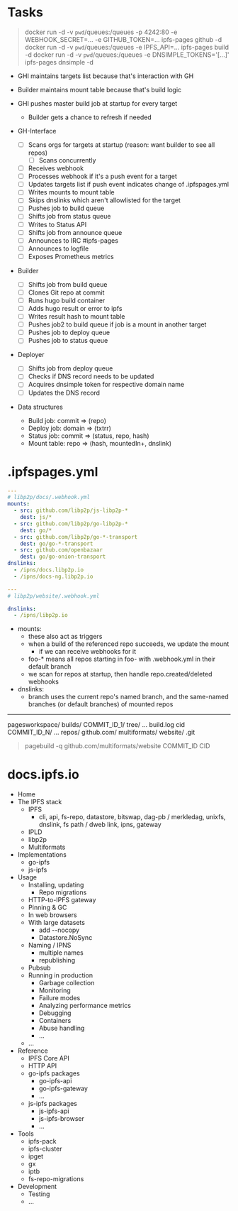 # Tasks

> docker run -d -v `pwd`/queues:/queues -p 4242:80 -e WEBHOOK_SECRET=... -e GITHUB_TOKEN=... ipfs-pages github -d
> docker run -d -v `pwd`/queues:/queues -e IPFS_API=... ipfs-pages build -d
> docker run -d -v `pwd`/queues:/queues -e DNSIMPLE_TOKENS='[...]' ipfs-pages dnsimple -d

- GHI maintains targets list because that's interaction with GH
- Builder maintains mount table because that's build logic
- GHI pushes master build job at startup for every target
  - Builder gets a chance to refresh if needed

- GH-Interface
  - [ ] Scans orgs for targets at startup (reason: want builder to see all repos)
    - [ ] Scans concurrently
  - [ ] Receives webhook
  - [ ] Processes webhook if it's a push event for a target
  - [ ] Updates targets list if push event indicates change of .ipfspages.yml
  - [ ] Writes mounts to mount table
  - [ ] Skips dnslinks which aren't allowlisted for the target
  - [ ] Pushes job to build queue
  - [ ] Shifts job from status queue
  - [ ] Writes to Status API
  - [ ] Shifts job from announce queue
  - [ ] Announces to IRC #ipfs-pages
  - [ ] Announces to logfile
  - [ ] Exposes Prometheus metrics

- Builder
  - [ ] Shifts job from build queue
  - [ ] Clones Git repo at commit
  - [ ] Runs hugo build container
  - [ ] Adds hugo result or error to ipfs
  - [ ] Writes result hash to mount table
  - [ ] Pushes job2 to build queue if job is a mount in another target
  - [ ] Pushes job to deploy queue
  - [ ] Pushes job to status queue

- Deployer
  - [ ] Shifts job from deploy queue
  - [ ] Checks if DNS record needs to be updated
  - [ ] Acquires dnsimple token for respective domain name
  - [ ] Updates the DNS record

- Data structures
  - Build job: commit => (repo)
  - Deploy job: domain => (txtrr)
  - Status job: commit => (status, repo, hash)
  - Mount table: repo => (hash, mountedIn+, dnslink)


# .ipfspages.yml

```yml
---
# libp2p/docs/.webhook.yml
mounts:
  - src: github.com/libp2p/js-libp2p-*
    dest: js/*
  - src: github.com/libp2p/go-libp2p-*
    dest: go/*
  - src: github.com/libp2p/go-*-transport
    dest: go/go-*-transport
  - src: github.com/openbazaar
    dest: go/go-onion-transport
dnslinks:
  - /ipns/docs.libp2p.io
  - /ipns/docs-ng.libp2p.io

---
# libp2p/website/.webhook.yml

dnslinks:
  - /ipns/libp2p.io
```

- mounts:
  - these also act as triggers
  - when a build of the referenced repo succeeds, we update the mount
    - if we can receive webhooks for it
  - foo-* means all repos starting in foo- with .webhook.yml in their default branch
  - we scan for repos at startup, then handle repo.created/deleted webhooks
- dnslinks:
  - branch uses the current repo's named branch, and the same-named branches (or default branches) of mounted repos



---

pagesworkspace/
  builds/
    COMMIT_ID_1/
      tree/
        ...
      build.log
      cid
    COMMIT_ID_N/
      ...
  repos/
    github.com/
      multiformats/
        website/
          .git

> pagebuild -q github.com/multiformats/website COMMIT_ID
CID




# docs.ipfs.io

- Home
- The IPFS stack
  - IPFS
    - cli, api, fs-repo, datastore, bitswap, dag-pb / merkledag, unixfs, dnslink, fs path / dweb link, ipns, gateway
  - IPLD
  - libp2p
  - Multiformats
- Implementations
  - go-ipfs
  - js-ipfs
- Usage
  - Installing, updating
    - Repo migrations
  - HTTP-to-IPFS gateway
  - Pinning & GC
  - In web browsers
  - With large datasets
    - add --nocopy
    - Datastore.NoSync
  - Naming / IPNS
    - multiple names
    - republishing
  - Pubsub
  - Running in production
    - Garbage collection
    - Monitoring
    - Failure modes
    - Analyzing performance metrics
    - Debugging
    - Containers
    - Abuse handling
    - ...
  - ...
- Reference
  - IPFS Core API
  - HTTP API
  - go-ipfs packages
    - go-ipfs-api
    - go-ipfs-gateway
    - ...
  - js-ipfs packages
    - js-ipfs-api
    - js-ipfs-browser
    - ...
- Tools
  - ipfs-pack
  - ipfs-cluster
  - ipget
  - gx
  - iptb
  - fs-repo-migrations
- Development
  - Testing
  - ...
